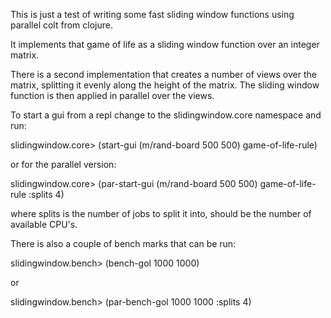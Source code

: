 This is just a test of writing some fast sliding window functions using parallel colt from clojure.

It implements that game of life as a sliding window function over an integer matrix.

There is a second implementation that creates a number of views over the matrix, splitting it evenly along the height of the matrix.
The sliding window function is then applied in parallel over the views.

To start a gui from a repl change to the slidingwindow.core namespace and run:

slidingwindow.core> (start-gui (m/rand-board 500 500) game-of-life-rule)

or for the parallel version:

slidingwindow.core> (par-start-gui (m/rand-board 500 500) game-of-life-rule :splits 4)

where splits is the number of jobs to split it into, should be the number of available CPU's.

There is also a couple of bench marks that can be run:

slidingwindow.bench> (bench-gol 1000 1000)

or

slidingwindow.bench> (par-bench-gol 1000 1000 :splits 4)
